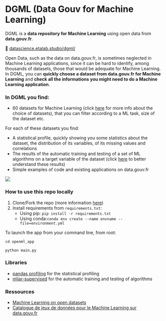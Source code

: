 # DGML (Data Gouv for Machine Learning)

DGML is a **data repository for Machine Learning** using open data from **data.gouv.fr**.


:link: [datascience.etalab.studio/dgml/](https://datascience.etalab.studio/dgml/)

Open Data, such as the data on data.gouv.fr, is sometimes neglected in Machine Learning applications, since it can be hard to identify, among thousands of datasets, those that would be adequate for Machine Learning.
In DGML, you can **quickly choose a dataset from data.gouv.fr for Machine Learning** and **check all the informations you might need to do a Machine Learning application**.

 ### In DGML you find:
 
 - 60 datasets for Machine Learning (click [here]() for more info about the choice of datasets), that you can filter according to a ML task, size of the dataset etc.

 
 For each of these datasets you find:
 - A statistical profile, quickly showing you some statistics about the dataset, the distribution of its variables, of its missing values and correlations
 - The results of the automatic training and testing of a set of ML algorithms on a target variable of the dataset (click [here]() to better understand these results)
 - Simple examples of code and existing applications on data.gouv.fr

![](https://storage.gra.cloud.ovh.net/v1/AUTH_0f20d409cb2a4c9786c769e2edec0e06/imagespadincubateurnet/uploads/upload_3f6f170c0eab8a384f823d997235e6e8.png)

### How to use this repo locally
 
 1. Clone/Fork the repo (more information [here](https://docs.github.com/en/github/creating-cloning-and-archiving-repositories/cloning-a-repository-from-github/cloning-a-repository))
 2. Install requirements from `requirements.txt`:
     - Using pip: `pip install -r requirements.txt`
     - Using conda:`conda env create --name envname --file=environment.yml`

To launch the app from your command line, from root:

`cd openml_app`

`python main.py`

### Libraries 
 
 - [pandas profiling](https://pandas-profiling.github.io/pandas-profiling/docs/master/rtd/) for the statistical profiling
 - [mljar-supervised](https://supervised.mljar.com/) for the automatic training and testing of algorithms
 
 ### Ressources
 
 - [Machine Learning on open datasets](https://zenodo.org/record/4739309#.YJO3DCaxXK4)
 - [Catalogue de jeux de données pour le Machine Learning sur data.gouv.fr]()

